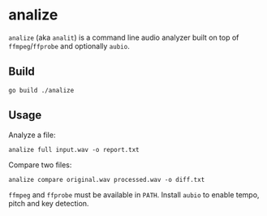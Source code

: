 # analize

`analize` (aka `analit`) is a command line audio analyzer built on top of `ffmpeg`/`ffprobe` and optionally `aubio`.

## Build

```
go build ./analize
```

## Usage

Analyze a file:

```
analize full input.wav -o report.txt
```

Compare two files:

```
analize compare original.wav processed.wav -o diff.txt
```

`ffmpeg` and `ffprobe` must be available in `PATH`. Install `aubio` to enable tempo, pitch and key detection.

